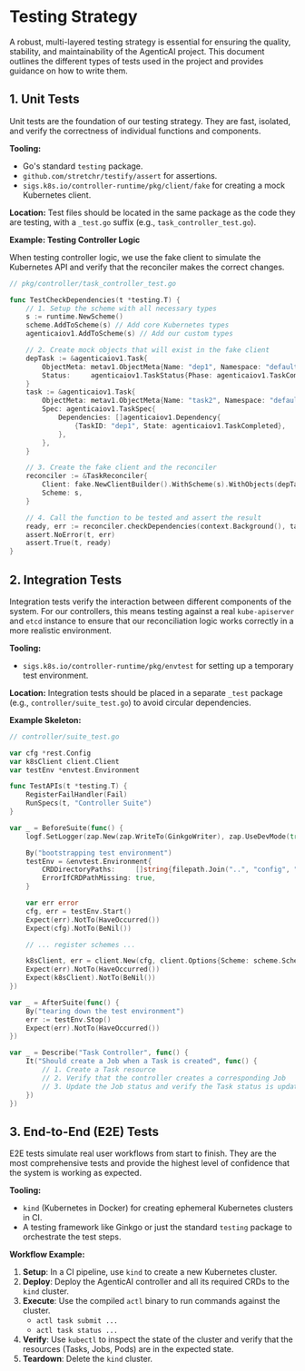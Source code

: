# Testing Strategy

A robust, multi-layered testing strategy is essential for ensuring the quality, stability, and maintainability of the AgenticAI project. This document outlines the different types of tests used in the project and provides guidance on how to write them.

## 1. Unit Tests

Unit tests are the foundation of our testing strategy. They are fast, isolated, and verify the correctness of individual functions and components.

**Tooling:**
*   Go's standard `testing` package.
*   `github.com/stretchr/testify/assert` for assertions.
*   `sigs.k8s.io/controller-runtime/pkg/client/fake` for creating a mock Kubernetes client.

**Location:** Test files should be located in the same package as the code they are testing, with a `_test.go` suffix (e.g., `task_controller_test.go`).

**Example: Testing Controller Logic**

When testing controller logic, we use the fake client to simulate the Kubernetes API and verify that the reconciler makes the correct changes.

```go
// pkg/controller/task_controller_test.go

func TestCheckDependencies(t *testing.T) {
	// 1. Setup the scheme with all necessary types
	s := runtime.NewScheme()
	scheme.AddToScheme(s) // Add core Kubernetes types
	agenticaiov1.AddToScheme(s) // Add our custom types

	// 2. Create mock objects that will exist in the fake client
	depTask := &agenticaiov1.Task{
		ObjectMeta: metav1.ObjectMeta{Name: "dep1", Namespace: "default"},
		Status:     agenticaiov1.TaskStatus{Phase: agenticaiov1.TaskCompleted},
	}
	task := &agenticaiov1.Task{
		ObjectMeta: metav1.ObjectMeta{Name: "task2", Namespace: "default"},
		Spec: agenticaiov1.TaskSpec{
			Dependencies: []agenticaiov1.Dependency{
				{TaskID: "dep1", State: agenticaiov1.TaskCompleted},
			},
		},
	}

	// 3. Create the fake client and the reconciler
	reconciler := &TaskReconciler{
		Client: fake.NewClientBuilder().WithScheme(s).WithObjects(depTask, task).Build(),
		Scheme: s,
	}

	// 4. Call the function to be tested and assert the result
	ready, err := reconciler.checkDependencies(context.Background(), task)
	assert.NoError(t, err)
	assert.True(t, ready)
}
```

## 2. Integration Tests

Integration tests verify the interaction between different components of the system. For our controllers, this means testing against a real `kube-apiserver` and `etcd` instance to ensure that our reconciliation logic works correctly in a more realistic environment.

**Tooling:**
*   `sigs.k8s.io/controller-runtime/pkg/envtest` for setting up a temporary test environment.

**Location:** Integration tests should be placed in a separate `_test` package (e.g., `controller/suite_test.go`) to avoid circular dependencies.

**Example Skeleton:**

```go
// controller/suite_test.go

var cfg *rest.Config
var k8sClient client.Client
var testEnv *envtest.Environment

func TestAPIs(t *testing.T) {
	RegisterFailHandler(Fail)
	RunSpecs(t, "Controller Suite")
}

var _ = BeforeSuite(func() {
	logf.SetLogger(zap.New(zap.WriteTo(GinkgoWriter), zap.UseDevMode(true)))

	By("bootstrapping test environment")
	testEnv = &envtest.Environment{
		CRDDirectoryPaths:     []string{filepath.Join("..", "config", "crd", "bases")},
		ErrorIfCRDPathMissing: true,
	}

	var err error
	cfg, err = testEnv.Start()
	Expect(err).NotTo(HaveOccurred())
	Expect(cfg).NotTo(BeNil())

	// ... register schemes ...

	k8sClient, err = client.New(cfg, client.Options{Scheme: scheme.Scheme})
	Expect(err).NotTo(HaveOccurred())
	Expect(k8sClient).NotTo(BeNil())
})

var _ = AfterSuite(func() {
	By("tearing down the test environment")
	err := testEnv.Stop()
	Expect(err).NotTo(HaveOccurred())
})

var _ = Describe("Task Controller", func() {
	It("Should create a Job when a Task is created", func() {
		// 1. Create a Task resource
		// 2. Verify that the controller creates a corresponding Job
		// 3. Update the Job status and verify the Task status is updated
	})
})
```

## 3. End-to-End (E2E) Tests

E2E tests simulate real user workflows from start to finish. They are the most comprehensive tests and provide the highest level of confidence that the system is working as expected.

**Tooling:**
*   `kind` (Kubernetes in Docker) for creating ephemeral Kubernetes clusters in CI.
*   A testing framework like Ginkgo or just the standard `testing` package to orchestrate the test steps.

**Workflow Example:**

1.  **Setup**: In a CI pipeline, use `kind` to create a new Kubernetes cluster.
2.  **Deploy**: Deploy the AgenticAI controller and all its required CRDs to the `kind` cluster.
3.  **Execute**: Use the compiled `actl` binary to run commands against the cluster.
    *   `actl task submit ...`
    *   `actl task status ...`
4.  **Verify**: Use `kubectl` to inspect the state of the cluster and verify that the resources (Tasks, Jobs, Pods) are in the expected state.
5.  **Teardown**: Delete the `kind` cluster.
